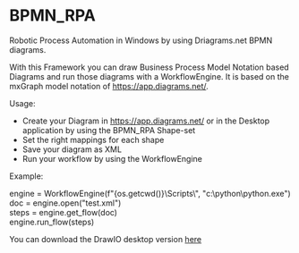 # BPMN_RPA
Robotic Process Automation in Windows by using Driagrams.net BPMN diagrams.

With this Framework you can draw Business Process Model Notation based Diagrams and run those diagrams with a WorkflowEngine.
It is based on the mxGraph model notation of https://app.diagrams.net/.

Usage:
- Create your Diagram in https://app.diagrams.net/ or in the Desktop application by using the BPMN_RPA Shape-set
- Set the right mappings for each shape
- Save your diagram as XML
- Run your workflow by using the WorkflowEngine

Example:

engine = WorkflowEngine(f"{os.getcwd()}\\Scripts\\", "c:\\python\\python.exe")<br>
doc = engine.open("test.xml")<br>
steps = engine.get_flow(doc)<br>
engine.run_flow(steps)<br>

You can download the DrawIO desktop version [here](https://github.com/jgraph/drawio-desktop/releases)